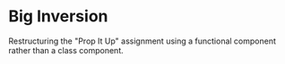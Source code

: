 # Big Inversion

Restructuring the "Prop It Up" assignment using a functional component rather than a class component.
